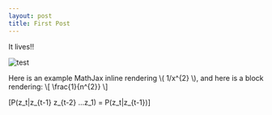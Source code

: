 ```yaml
---
layout: post
title: First Post
---
```


It lives!!

![test](https://github.com/enally/enally.github.io/blob/master/images/jekyll-logo.png?raw=true)

Here is an example MathJax inline rendering \\( 1/x^{2} \\), and here is a block rendering: 
\\[ \frac{1}{n^{2}} \\]

\[P(z_t|z_{t-1} z_{t-2} ...z_1) = P(z_t|z_{t-1})\]

